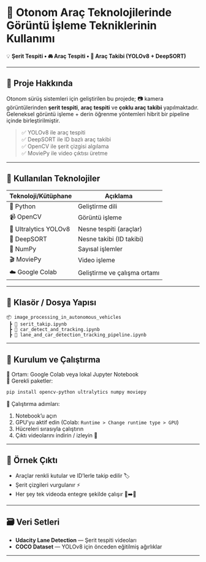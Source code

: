 # 🚗 Otonom Araç Teknolojilerinde Görüntü İşleme Tekniklerinin Kullanımı

💡 **Şerit Tespiti • 🚘 Araç Tespiti • 📍 Araç Takibi (YOLOv8 + DeepSORT)**

---

## 📌 Proje Hakkında

Otonom sürüş sistemleri için geliştirilen bu projede; 📷 kamera görüntülerinden **şerit tespiti**, **araç tespiti** ve **çoklu araç takibi** yapılmaktadır.  
Geleneksel görüntü işleme + derin öğrenme yöntemleri hibrit bir pipeline içinde birleştirilmiştir.

> ✅ YOLOv8 ile araç tespiti  
> ✅ DeepSORT ile ID bazlı araç takibi  
> ✅ OpenCV ile şerit çizgisi algılama  
> ✅ MoviePy ile video çıktısı üretme

---

## 🔧 Kullanılan Teknolojiler

| Teknoloji/Kütüphane | Açıklama |
|---------------------|----------|
| 🐍 Python           | Geliştirme dili |
| 📹 OpenCV           | Görüntü işleme |
| 🧠 Ultralytics YOLOv8 | Nesne tespiti (araçlar) |
| 🎯 DeepSORT         | Nesne takibi (ID takibi) |
| 🧮 NumPy            | Sayısal işlemler |
| 🎬 MoviePy          | Video işleme |
| ☁️ Google Colab     | Geliştirme ve çalışma ortamı |

---

## 📁 Klasör / Dosya Yapısı

```
📦 image_processing_in_autonomous_vehicles
 ┣ 📓 serit_takip.ipynb
 ┣ 📓 car_detect_and_tracking.ipynb
 ┣ 📓 lane_and_car_detection_tracking_pipeline.ipynb
```

---

## 🚀 Kurulum ve Çalıştırma

🔹 Ortam: Google Colab veya lokal Jupyter Notebook  
🔹 Gerekli paketler:
```bash
pip install opencv-python ultralytics numpy moviepy
```

🔹 Çalıştırma adımları:
1. Notebook’u açın
2. GPU’yu aktif edin (Colab: `Runtime > Change runtime type > GPU`)
3. Hücreleri sırasıyla çalıştırın
4. Çıktı videolarını indirin / izleyin 🎥

---

## 🎥 Örnek Çıktı

<a href="https://drive.google.com/file/d/1qdTT4iR7_dNHe5hq7qQ6Y2EYpMJ2Xs5j/view?usp=sharing" target="blank" alt="Videoyu izlemek için tıklayınız." height="30" width="40" /></a>

- Araçlar renkli kutular ve ID’lerle takip edilir 🏷️  
- Şerit çizgileri vurgulanır ⚡  
- Her şey tek videoda entegre şekilde çalışır 🚗➡️📍

---

## 🗃️ Veri Setleri

- **Udacity Lane Detection** — Şerit tespiti videoları  
- **COCO Dataset** — YOLOv8 için önceden eğitilmiş ağırlıklar  

---


